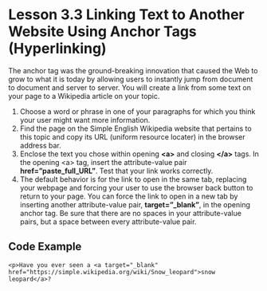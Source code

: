 # Lesson 3.3 Linking Text to Another Website Using Anchor Tags \(Hyperlinking\)

The anchor tag was the ground-breaking innovation that caused the Web to grow to what it is today by allowing users to instantly jump from document to document and server to server. You will create a link from some text on your page to a Wikipedia article on your topic.

1. Choose a word or phrase in one of your paragraphs for which you think your user might want more information.
2. Find the page on the Simple English Wikipedia website that pertains to this topic and copy its URL \(uniform resource locater\) in the browser address bar.
3. Enclose the text you chose within opening **&lt;a&gt;** and closing **&lt;/a&gt;** tags. In the opening &lt;a&gt; tag, insert the attribute-value pair **href=”paste\_full\_URL”**. Test that your link works correctly.
4. The default behavior is for the link to open in the same tab, replacing your webpage and forcing your user to use the browser back button to return to your page. You can force the link to open in a new tab by inserting another attribute-value pair, **target=”\_blank”**, in the opening anchor tag. Be sure that there are no spaces in your attribute-value pairs, but a space between every attribute-value pair.

## Code Example

```text
<p>Have you ever seen a <a target="_blank" href="https://simple.wikipedia.org/wiki/Snow_leopard">snow leopard</a>? 
```

